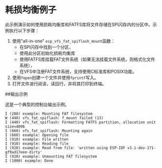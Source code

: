 # 耗损均衡例子

此示例演示如何使用损耗均衡库和FATFS库将文件存储在SPI闪存内的分区中。示例执行以下步骤：

1. 使用"all-in-one" `esp_vfs_fat_spiflash_mount`函数：
    - 在SPI闪存中找到一个分区，
    - 使用此分区初始化损耗均衡库
    - 使用FATFS库挂载FAT文件系统（如果无法挂载文件系统，则格式化文件系统），
    - 在VFS中注册FAT文件系统，支持使用C标准库和POSIX功能。
2. 使用`fopen`创建一个文件并使用`fprintf`写入。
3. 打开文件进行阅读，读回行，并将其打印到终端。

##输出示例

这是一个典型的控制台输出示例。

```
I (280) example: Mounting FAT filesystem
W (440) vfs_fat_spiflash: f_mount failed (13)
I (440) vfs_fat_spiflash: Formatting FATFS partition, allocation unit size=4096
I (660) vfs_fat_spiflash: Mounting again
I (660) example: Opening file
I (910) example: File written
I (910) example: Reading file
I (920) example: Read from file: 'written using ESP-IDF v3.1-dev-171-gf9ad17eee-dirty'
I (920) example: Unmounting FAT filesystem
I (1000) example: Done
```